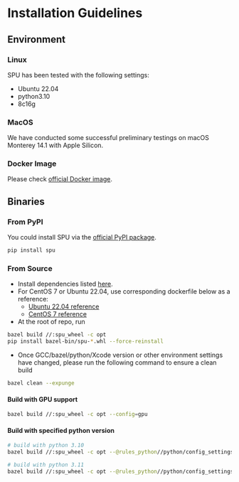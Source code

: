 # Installation Guidelines

## Environment

### Linux

SPU has been tested with the following settings:

- Ubuntu 22.04
- python3.10
- 8c16g

### MacOS

We have conducted some successful preliminary testings on
macOS Monterey 14.1 with Apple Silicon.

### Docker Image

Please check [official Docker image](https://hub.docker.com/r/secretflow/ubuntu-base-ci).

## Binaries

### From PyPI

You could install SPU via the [official PyPI package](https://pypi.org/project/spu/).

```bash
pip install spu
```






### From Source

- Install dependencies listed [here](https://github.com/secretflow/spu/blob/main/CONTRIBUTING.md#prerequisite).
- For CentOS 7 or Ubuntu 22.04, use corresponding dockerfile below as a reference:
  - [Ubuntu 22.04 reference](https://github.com/secretflow/devtools/blob/main/dockerfiles/ubuntu-base-ci.DockerFile)
  - [CentOS 7 reference](https://github.com/secretflow/devtools/blob/main/dockerfiles/release-ci.DockerFile)
- At the root of repo, run

```bash
bazel build //:spu_wheel -c opt
pip install bazel-bin/spu-*.whl --force-reinstall
```

- Once GCC/bazel/python/Xcode version or other environment settings have changed, please run the following command to ensure a clean build

```bash
bazel clean --expunge
```

#### Build with GPU support

```bash
bazel build //:spu_wheel -c opt --config=gpu
```

#### Build with specified python version

```bash
# build with python 3.10
bazel build //:spu_wheel -c opt --@rules_python//python/config_settings:python_version=3.10

# build with python 3.11
bazel build //:spu_wheel -c opt --@rules_python//python/config_settings:python_version=3.11
```
